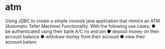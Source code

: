 # atm
Using JDBC to create a simple console  java application that mimics an ATM (Automatic Teller Machine)  Functionality. 
With the following use cases;
● be authenticated using their bank A/C no and pin
● deposit money on their account balance
● withdraw money from their account 
● view their account balanc
